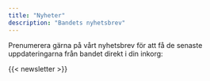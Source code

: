 ```yaml
---
title: "Nyheter"
description: "Bandets nyhetsbrev"
---
```


Prenumerera gärna på vårt nyhetsbrev för att få de senaste uppdateringarna från bandet direkt i din inkorg:

{{< newsletter >}}
